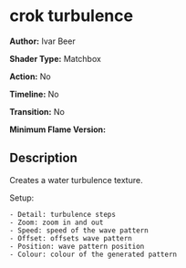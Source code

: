 # crok turbulence

**Author:** Ivar Beer

**Shader Type:** Matchbox

**Action:** No

**Timeline:** No

**Transition:** No

**Minimum Flame Version:** 


## Description
Creates a water turbulence texture.

Setup:

    - Detail: turbulence steps
    - Zoom: zoom in and out
    - Speed: speed of the wave pattern
    - Offset: offsets wave pattern
    - Position: wave pattern position
    - Colour: colour of the generated pattern
